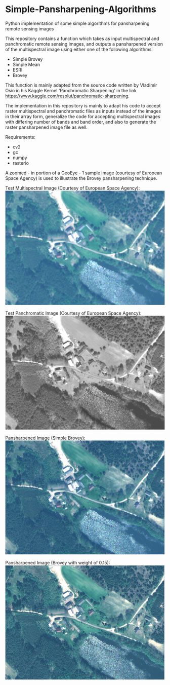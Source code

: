 # Simple-Pansharpening-Algorithms
Python implementation of some simple algorithms for pansharpening remote sensing images

This repository contains a function which takes as input multispectral and panchromatic remote sensing images, and outputs a pansharpened 
version of the multispectral image using either one of the following algorithms:
- Simple Brovey
- Simple Mean
- ESRI
- Brovey

This function is mainly adapted from the source code written by Vladimir Osin in his Kaggle Kernel 'Panchromatic Sharpening' in the link
https://www.kaggle.com/resolut/panchromatic-sharpening. 

The implementation in this repository is mainly to adapt his code to accept raster multispectral and panchromatic files as inputs instead 
of the images in their array form, generalize the code for accepting multispectral images with differing number of bands and band order, 
and also to generate the raster pansharpened image file as well.

Requirements:
- cv2
- gc
- numpy
- rasterio


A zoomed - in portion of a GeoEye - 1 sample image (courtesy of European Space Agency) is used to illustrate the Brovey pansharpening technique.


Test Multispectral Image (Courtesy of European Space Agency):
![Alt text](https://github.com/ThomasWangWeiHong/Simple-Pansharpening-Algorithms/blob/master/Test_MS.JPG)

Test Panchromatic Image (Courtesy of European Space Agency):
![Alt text](https://github.com/ThomasWangWeiHong/Simple-Pansharpening-Algorithms/blob/master/Test_Pan.JPG)

Pansharpened Image (Simple Brovey):
![Alt text](https://github.com/ThomasWangWeiHong/Simple-Pansharpening-Algorithms/blob/master/Test_PSH_Simple_Brovey.JPG)

Pansharpened Image (Brovey with weight of 0.15):
![Alt text](https://github.com/ThomasWangWeiHong/Simple-Pansharpening-Algorithms/blob/master/Test_PSH_Brovey_015.JPG)

